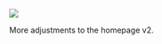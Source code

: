 ![](https://db-feed.s3.amazonaws.com/legacy/Screen_Shot_2017-04-18_at_12_17_31_PM-1492532287104.png)

More adjustments to the homepage v2.
